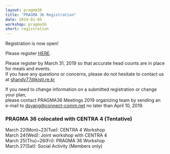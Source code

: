 ```yaml
---
layout: pragma36
title: "PRAGMA 36 Registration"
date: 2019-01-05
workshop: pragma36
short: registration
---
```


Registration is now open!

Please register [HERE](https://www.myrgst.com:5007/centra4-pragma36/). 

Please register by March 31, 2019 so that accurate head counts are in place for meals and events.<br>
If you have any questions or concerns, please do not hesitate to contact us at shandy77@kisti.re.kr

If you need to change information on a submitted registration or change your plan, <br>please contact PRAGMA36 Meetings 2019 organizing team by sending an e-mail to dsyang@connect-comm.net no later than April 10, 2019.

### PRAGMA 36 colocated with CENTRA 4 (Tentative)<br>
March 22(Mon)~23(Tue): CENTRA 4 Workshop<br>
March 24(Wed): Joint workshop with CENTRA 4 <br>
March 25(Thu)~26(Fri): PRAGMA 36 Workshop<br>
March 27(Sat): Social Activity (Members only)

